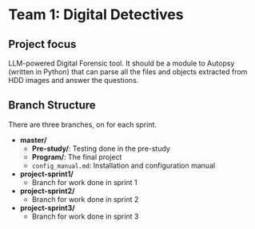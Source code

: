 # Team 1: Digital Detectives 
## Project focus 
LLM-powered Digital Forensic tool. It should be a module to Autopsy (written in Python) that can parse all the files and objects extracted from HDD images and answer the questions.

## Branch Structure
There are three branches, on for each sprint.

- **master/**
  - **Pre-study/**: Testing done in the pre-study
  - **Program/**: The final project 
  - `config_manual.md`: Installation and configuration manual
- **project-sprint1/**
  - Branch for work done in sprint 1
- **project-sprint2/**
  - Branch for work done in sprint 2
- **project-sprint3/**
  - Branch for work done in sprint 3
